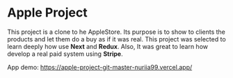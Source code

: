 # Apple Project

This project is a clone to he AppleStore. Its purpose is to show to clients the products and let them do a buy as if it was real. This project was selected to learn deeply how use **Next** and **Redux**. Also, It was great to learn how develop a real paid system using **Stripe**.

App demo: https://apple-project-git-master-nuriia99.vercel.app/
